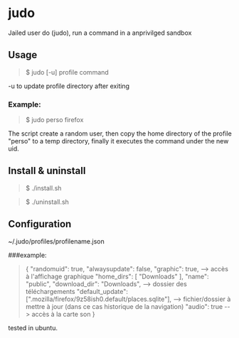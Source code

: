 # judo
Jailed user do (judo), run a command in a anprivilged sandbox


## Usage

> $ judo [-u] profile command

-u to update profile directory after exiting


### Example:

> $ judo perso firefox

The script create a random user, then copy the home directory of the profile "perso" to a temp directory, finally it executes the command under the new uid.


## Install & uninstall

> $ ./install.sh

> $ ./uninstall.sh

 
## Configuration
 ~/.judo/profiles/profilename.json

###example:

> {
>    "randomuid": true,
>    "alwaysupdate": false,
>    "graphic": true,  --> accès à l'affichage graphique
>    "home_dirs": [
>       "Downloads"
>    ],
>    "name": "public",
>    "download_dir": "Downloads", --> dossier des téléchargements
>    "default_update": [".mozilla/firefox/9z58ish0.default/places.sqlite"],  --> fichier/dossier à mettre à jour (dans ce cas historique de la navigation)
>    "audio": true --> accès à la carte son
> }

 

tested in ubuntu.
